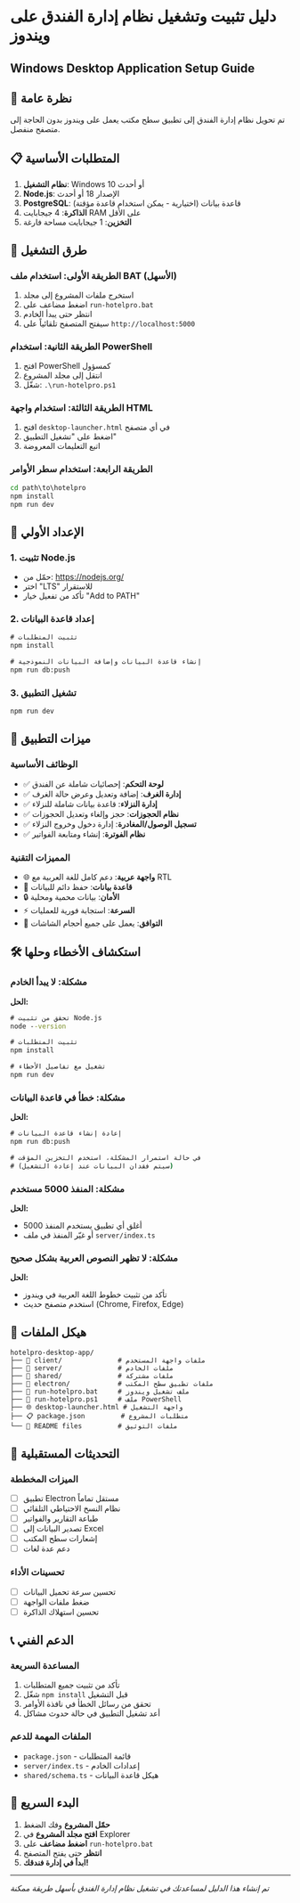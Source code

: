 # دليل تثبيت وتشغيل نظام إدارة الفندق على ويندوز
## Windows Desktop Application Setup Guide

## 🎯 نظرة عامة
تم تحويل نظام إدارة الفندق إلى تطبيق سطح مكتب يعمل على ويندوز بدون الحاجة إلى متصفح منفصل.

## 📋 المتطلبات الأساسية
1. **نظام التشغيل**: Windows 10 أو أحدث
2. **Node.js**: الإصدار 18 أو أحدث
3. **PostgreSQL**: قاعدة بيانات (اختيارية - يمكن استخدام قاعدة مؤقتة)
4. **الذاكرة**: 4 جيجابايت RAM على الأقل
5. **التخزين**: 1 جيجابايت مساحة فارغة

## 🚀 طرق التشغيل

### الطريقة الأولى: استخدام ملف BAT (الأسهل)
1. استخرج ملفات المشروع إلى مجلد
2. اضغط مضاعف على `run-hotelpro.bat`
3. انتظر حتى يبدأ الخادم
4. سيفتح المتصفح تلقائياً على `http://localhost:5000`

### الطريقة الثانية: استخدام PowerShell
1. افتح PowerShell كمسؤول
2. انتقل إلى مجلد المشروع
3. شغّل: `.\run-hotelpro.ps1`

### الطريقة الثالثة: استخدام واجهة HTML
1. افتح `desktop-launcher.html` في أي متصفح
2. اضغط على "تشغيل التطبيق"
3. اتبع التعليمات المعروضة

### الطريقة الرابعة: استخدام سطر الأوامر
```cmd
cd path\to\hotelpro
npm install
npm run dev
```

## 🔧 الإعداد الأولي

### 1. تثبيت Node.js
- حمّل من: https://nodejs.org/
- اختر "LTS" للاستقرار
- تأكد من تفعيل خيار "Add to PATH"

### 2. إعداد قاعدة البيانات
```cmd
# تثبيت المتطلبات
npm install

# إنشاء قاعدة البيانات وإضافة البيانات النموذجية
npm run db:push
```

### 3. تشغيل التطبيق
```cmd
npm run dev
```

## 🏨 ميزات التطبيق

### الوظائف الأساسية
- ✅ **لوحة التحكم**: إحصائيات شاملة عن الفندق
- ✅ **إدارة الغرف**: إضافة وتعديل وعرض حالة الغرف
- ✅ **إدارة النزلاء**: قاعدة بيانات شاملة للنزلاء
- ✅ **نظام الحجوزات**: حجز وإلغاء وتعديل الحجوزات
- ✅ **تسجيل الوصول/المغادرة**: إدارة دخول وخروج النزلاء
- ✅ **نظام الفوترة**: إنشاء ومتابعة الفواتير

### المميزات التقنية
- 🌐 **واجهة عربية**: دعم كامل للغة العربية مع RTL
- 💾 **قاعدة بيانات**: حفظ دائم للبيانات
- 🔒 **الأمان**: بيانات محمية ومحلية
- ⚡ **السرعة**: استجابة فورية للعمليات
- 📱 **التوافق**: يعمل على جميع أحجام الشاشات

## 🛠️ استكشاف الأخطاء وحلها

### مشكلة: لا يبدأ الخادم
**الحل:**
```cmd
# تحقق من تثبيت Node.js
node --version

# تثبيت المتطلبات
npm install

# تشغيل مع تفاصيل الأخطاء
npm run dev
```

### مشكلة: خطأ في قاعدة البيانات
**الحل:**
```cmd
# إعادة إنشاء قاعدة البيانات
npm run db:push

# في حالة استمرار المشكلة، استخدم التخزين المؤقت
# (سيتم فقدان البيانات عند إعادة التشغيل)
```

### مشكلة: المنفذ 5000 مستخدم
**الحل:**
- أغلق أي تطبيق يستخدم المنفذ 5000
- أو غيّر المنفذ في ملف `server/index.ts`

### مشكلة: لا تظهر النصوص العربية بشكل صحيح
**الحل:**
- تأكد من تثبيت خطوط اللغة العربية في ويندوز
- استخدم متصفح حديث (Chrome, Firefox, Edge)

## 📁 هيكل الملفات

```
hotelpro-desktop-app/
├── 📁 client/              # ملفات واجهة المستخدم
├── 📁 server/              # ملفات الخادم
├── 📁 shared/              # ملفات مشتركة
├── 📁 electron/            # ملفات تطبيق سطح المكتب
├── 🔧 run-hotelpro.bat     # ملف تشغيل ويندوز
├── 🔧 run-hotelpro.ps1     # ملف PowerShell
├── 🌐 desktop-launcher.html # واجهة التشغيل
├── 📋 package.json         # متطلبات المشروع
└── 📖 README files         # ملفات التوثيق
```

## 🔄 التحديثات المستقبلية

### الميزات المخططة
- [ ] تطبيق Electron مستقل تماماً
- [ ] نظام النسخ الاحتياطي التلقائي
- [ ] طباعة التقارير والفواتير
- [ ] تصدير البيانات إلى Excel
- [ ] إشعارات سطح المكتب
- [ ] دعم عدة لغات

### تحسينات الأداء
- [ ] تحسين سرعة تحميل البيانات
- [ ] ضغط ملفات الواجهة
- [ ] تحسين استهلاك الذاكرة

## 📞 الدعم الفني

### المساعدة السريعة
1. تأكد من تثبيت جميع المتطلبات
2. شغّل `npm install` قبل التشغيل
3. تحقق من رسائل الخطأ في نافذة الأوامر
4. أعد تشغيل التطبيق في حالة حدوث مشاكل

### الملفات المهمة للدعم
- `package.json` - قائمة المتطلبات
- `server/index.ts` - إعدادات الخادم
- `shared/schema.ts` - هيكل قاعدة البيانات

## 🎉 البدء السريع

1. **حمّل المشروع** وفك الضغط
2. **افتح مجلد المشروع** في Explorer
3. **اضغط مضاعف** على `run-hotelpro.bat`
4. **انتظر** حتى يفتح المتصفح
5. **ابدأ في إدارة فندقك!**

---
*تم إنشاء هذا الدليل لمساعدتك في تشغيل نظام إدارة الفندق بأسهل طريقة ممكنة*
